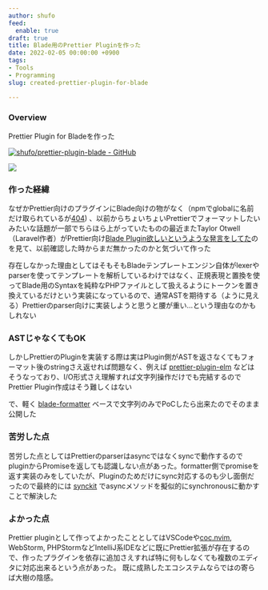 ```yaml
---
author: shufo
feed:
  enable: true
draft: true
title: Blade用のPrettier Pluginを作った
date: 2022-02-05 00:00:00 +0900
tags:
- Tools
- Programming
slug: created-prettier-plugin-for-blade

---
```

### Overview

Prettier Plugin for Bladeを作った

[![shufo/prettier-plugin-blade - GitHub](https://gh-card.dev/repos/shufo/prettier-plugin-blade.svg)](https://github.com/shufo/prettier-plugin-blade)

<p align="center">

![](/assets/img/uploads/2022-02-04-prettier-1-logo-png-transparent-1.png)

</p>

### 作った経緯

なぜかPrettier向けのプラグインにBlade向けの物がなく（npmでglobalに名前だけ取られているが[404](https://www.npmjs.com/package/prettier-plugin-blade)) 、以前からちょいちょいPrettierでフォーマットしたいみたいな話題が一部でちらほら上がっていたものの最近またTaylor Otwell（Laravel作者）がPrettier向け[Blade Plugin欲しいというような発言をしてた](https://twitter.com/taylorotwell/status/1486085543960186882)のを見て、以前確認した時からまだ無かったのかと気づいて作った

存在しなかった理由としてはそもそもBladeテンプレートエンジン自体がlexerやparserを使ってテンプレートを解析しているわけではなく、正規表現と置換を使ってBlade用のSyntaxを純粋なPHPファイルとして扱えるようにトークンを置き換えているだけという実装になっているので、通常ASTを期待する（ように見える）Prettierのparser向けに実装しようと思うと腰が重い…という理由なのかもしれない

### ASTじゃなくてもOK

しかしPrettierのPluginを実装する際は実はPlugin側がASTを返さなくてもフォーマット後のstringさえ返せれば問題なく、例えば [prettier-plugin-elm](https://github.com/gicentre/prettier-plugin-elm) などはそうなっており、I/O形式さえ理解すれば文字列操作だけでも完結するのでPrettier Plugin作成はそう難しくはない

で、軽く [blade-formatter](https://github.com/shufo/blade-formatter) ベースで文字列のみでPoCしたら出来たのでそのまま公開した

### 苦労した点

苦労した点としてはPrettierのparserはasyncではなくsyncで動作するのでpluginからPromiseを返しても認識しない点があった。formatter側でpromiseを返す実装のみをしていたが、Pluginのためだけにsync対応するのも少し面倒だったので最終的には [synckit](https://github.com/rx-ts/synckit) でasyncメソッドを擬似的にsynchronousに動かすことで解決した

### よかった点

Prettier pluginとして作ってよかったこととしてはVSCodeや[coc.nvim](https://github.com/neoclide/coc.nvim), WebStorm, PHPStormなどIntelliJ系IDEなどに既にPrettier拡張が存在するので、作ったプラグインを依存に追加さえすれば特に何もしなくても複数のエディタに対応出来るという点があった。 既に成熟したエコシステムならではの寄らば大樹の陰感。
